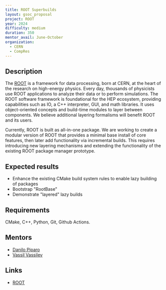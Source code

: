 ```yaml
---
title: ROOT Superbuilds
layout: gsoc_proposal
project: ROOT
year: 2024
difficulty: medium
duration: 350
mentor_avail: June-October
organization: 
  - CERN
  - CompRes
---
```


## Description

The [ROOT](https://root.cern/) is a framework for data processing, born at CERN,
at the heart of the research on high-energy physics. Every day, thousands of
physicists use ROOT applications to analyze their data or to perform
simulations. The ROOT software framework is foundational for the HEP ecosystem,
providing capabilities such as IO, a C++ interpreter, GUI, and math
libraries. It uses object-oriented concepts and build-time modules to layer
between components. We believe additional layering formalisms will benefit ROOT
and its users.

Currently, ROOT is built as all-in-one package. We are working to create
a modular version of ROOT that provides a minimal base install of core features,
then later add functionality via incremental builds. This requires introducing
new layering mechanisms and extending the functionality of the existing ROOT
package manager prototype.


## Expected results
* Enhance the existing CMake build system rules to enable lazy building of packages
* Bootstrap "RootBase"
* Demonstrate "layered" lazy builds


## Requirements
CMake, C++, Python, Git, Github Actions.


## Mentors
  * [Danilo Piparo](mailto:danilo.piparo@cern.ch)
  * [Vassil Vassilev](mailto:Vassil.Vassilev@cern.ch)


## Links
  * [ROOT](https://root.cern/)
